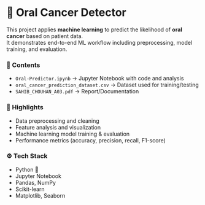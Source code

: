 # 🦷 Oral Cancer Detector  

This project applies **machine learning** to predict the likelihood of **oral cancer** based on patient data.  
It demonstrates end-to-end ML workflow including preprocessing, model training, and evaluation.  

### 📂 Contents  
- `Oral-Predictor.ipynb` → Jupyter Notebook with code and analysis  
- `oral_cancer_prediction_dataset.csv` → Dataset used for training/testing  
- `SAHIB_CHOUHAN_A03.pdf` → Report/Documentation  

### 🔎 Highlights  
- Data preprocessing and cleaning  
- Feature analysis and visualization  
- Machine learning model training & evaluation  
- Performance metrics (accuracy, precision, recall, F1-score)  

### ⚙️ Tech Stack  
- Python 🐍  
- Jupyter Notebook  
- Pandas, NumPy  
- Scikit-learn  
- Matplotlib, Seaborn  


